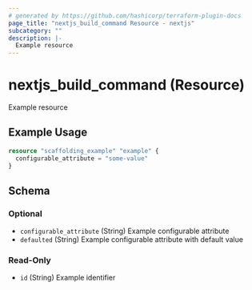 ```yaml
---
# generated by https://github.com/hashicorp/terraform-plugin-docs
page_title: "nextjs_build_command Resource - nextjs"
subcategory: ""
description: |-
  Example resource
---
```


# nextjs_build_command (Resource)

Example resource

## Example Usage

```terraform
resource "scaffolding_example" "example" {
  configurable_attribute = "some-value"
}
```

<!-- schema generated by tfplugindocs -->
## Schema

### Optional

- `configurable_attribute` (String) Example configurable attribute
- `defaulted` (String) Example configurable attribute with default value

### Read-Only

- `id` (String) Example identifier
